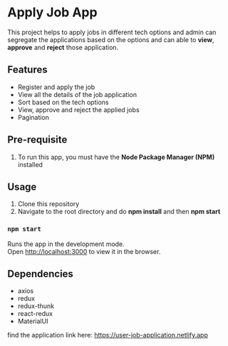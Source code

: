 # Apply Job App

This project helps to apply jobs in different tech options and admin can segregate the applications based on the options and can able to **view**, **approve** and **reject** those application.

## Features

- Register and apply the job
- View all the details of the job application
- Sort based on the tech options
- View, approve and reject the applied jobs
- Pagination

## Pre-requisite
1. To run this app, you must have the **Node Package Manager (NPM)** installed


## Usage

1. Clone this repository
2. Navigate to the root directory and do **npm install** and then **npm start**


### `npm start`

Runs the app in the development mode.\
Open [http://localhost:3000](http://localhost:3000) to view it in the browser.

## Dependencies

- axios 
- redux 
- redux-thunk 
- react-redux 
- MaterialUI 

find the application link here:
https://user-job-application.netlify.app








